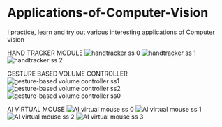 # Applications-of-Computer-Vision
I practice, learn and try out various interesting applications of Computer vision

HAND TRACKER MODULE
![handtracker ss 0](https://user-images.githubusercontent.com/49844601/143996908-355983ff-1036-43e4-b8ee-a1f1de3f7056.png)
![handtracker ss 1](https://user-images.githubusercontent.com/49844601/143996911-cbdac656-07ff-41f8-8b01-64ad28a287ab.png)
![handtracker ss 2](https://user-images.githubusercontent.com/49844601/143996913-0af49f3b-f092-4982-930f-cae877b8a05a.png)

GESTURE BASED VOLUME CONTROLLER
![gesture-based volume controller ss1](https://user-images.githubusercontent.com/49844601/143996904-b954839a-ae4a-4b9b-bad0-7b5c84a68b4c.png)
![gesture-based volume controller ss2](https://user-images.githubusercontent.com/49844601/143996906-93083708-07e4-41af-b5d7-50671df93f30.png)
![gesture-based volume controller ss0](https://user-images.githubusercontent.com/49844601/143996901-1c0f3995-512e-4512-a10d-7f2130d49336.png)

AI VIRTUAL MOUSE
![AI virtual mouse ss 0](https://user-images.githubusercontent.com/49844601/143996914-ed37df68-166f-48f8-9c35-efd8451260ad.png)
![AI virtual mouse ss 1](https://user-images.githubusercontent.com/49844601/143996915-3e955bd9-58e3-41be-af99-44e0e3b826e4.png)
![AI virtual mouse ss 2](https://user-images.githubusercontent.com/49844601/143996916-094dfdf9-7e05-47df-bf4c-c6ad722de699.png)
![AI virtual mouse ss 3](https://user-images.githubusercontent.com/49844601/143996894-2a7a59bb-e293-4aa1-8cd3-4eeef80cf6be.png)
